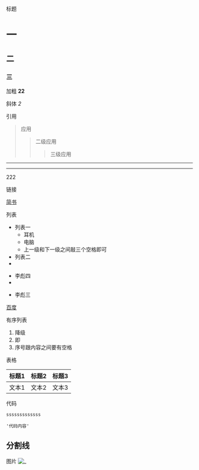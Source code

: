 标题
  # 一
  ## 二
   ### 三
    
加粗
   **22**
   
斜体
   *2*
   
引用
>应用
>>二级应用
>>>三级应用
----
*****
222


链接

[简书](http://jianshu.com)

列表

  - 列表一
     - 耳机
     - 电脑
     - 上一级和下一级之间敲三个空格即可
  - 列表二
  - 
  + 李彪四
  +
  
  * 李彪三
  
[百度](http://baidu.com)

有序列表

  1. 降级
  2. 即
  3. 序号跟内容之间要有空格
  
 表格

   标题1 | 标题2 | 标题3  
   ------- | ------- | -------  
   文本1 | 文本2 | 文本3  
 
 代码
  ```
  sssssssssssss
 ```  
 
    '代码内容'
  
  
  分割线
  ----
  
  图片
  ![_](https://yqfile.alicdn.com/20645e687687d2612e333d509dcd1ae42f2502c2.jpeg)
